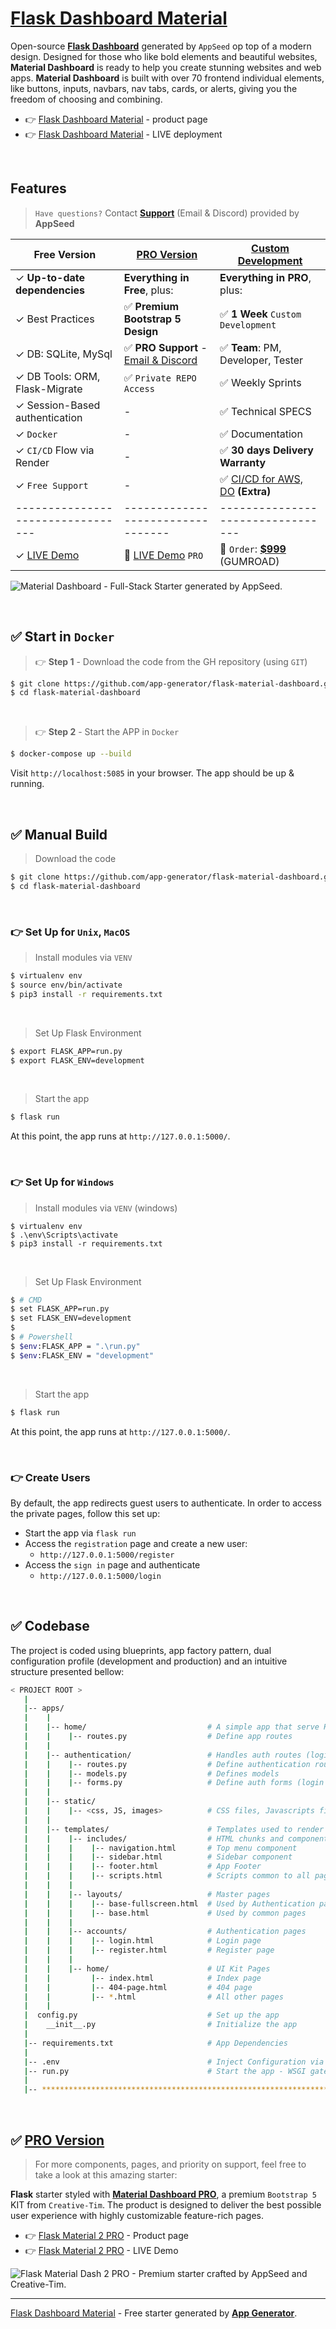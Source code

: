 # [Flask Dashboard Material](https://appseed.us/product/material-dashboard/flask/)

Open-source **[Flask Dashboard](https://appseed.us/admin-dashboards/flask/)** generated by `AppSeed` op top of a modern design. Designed for those who like bold elements and beautiful websites, **Material Dashboard** is ready to help you create stunning websites and web apps. **Material Dashboard** is built with over 70 frontend individual elements, like buttons, inputs, navbars, nav tabs, cards, or alerts, giving you the freedom of choosing and combining.

- 👉 [Flask Dashboard Material](https://appseed.us/product/material-dashboard/flask/) - product page
- 👉 [Flask Dashboard Material](https://flask-material-dashboard.appseed-srv1.com/) - LIVE deployment 

<br />

## Features

> `Have questions?` Contact **[Support](https://appseed.us/support/)** (Email & Discord) provided by **AppSeed**

| Free Version                          | [PRO Version](https://appseed.us/product/material-dashboard2-pro/flask/)          | [Custom Development](https://appseed.us/custom-development/) |  
| --------------------------------------| --------------------------------------| --------------------------------------|
| ✓ **Up-to-date dependencies**             | **Everything in Free**, plus:                                        | **Everything in PRO**, plus:          |
| ✓ Best Practices                          | ✅ **Premium Bootstrap 5 Design**                                    | ✅ **1 Week** `Custom Development`    |  
| ✓ DB: SQLite, MySql                       | ✅ **PRO Support** - [Email & Discord](https://appseed.us/support/)  | ✅ **Team**: PM, Developer, Tester   |
| ✓ DB Tools: ORM, Flask-Migrate            | ✅ `Private REPO Access`                                             | ✅ Weekly Sprints                    |
| ✓ Session-Based authentication            |  -                                                                    | ✅ Technical SPECS                   |
| ✓ `Docker`                                |  -                                                                    | ✅ Documentation                     |
| ✓ `CI/CD` Flow via Render                 |  -                                                                    | ✅ **30 days Delivery Warranty**     |
| ✓ `Free Support`                          |  -                                                                    | ✅ [CI/CD for AWS, DO](https://appseed.us/terms/#section-ci-cd) **(Extra)**    |
| ---------------------------------         | ---------------------------------                                     | ---------------------------------  |
| ✓ [LIVE Demo](https://flask-material-dashboard.appseed-srv1.com/)  | 🚀 [LIVE Demo](https://flask-material-dashboard2-pro.appseed-srv1.com/) `PRO`  | 🛒 `Order`: **[$999](https://appseed.gumroad.com/l/rocket-package-week)** (GUMROAD) | 

![Material Dashboard - Full-Stack Starter generated by AppSeed.](https://user-images.githubusercontent.com/51070104/169301658-6cf27993-c451-4cd4-9ffa-2968b8981167.png)

<br /> 

## ✅ Start in `Docker`

> 👉 **Step 1** - Download the code from the GH repository (using `GIT`) 

```bash
$ git clone https://github.com/app-generator/flask-material-dashboard.git
$ cd flask-material-dashboard
```

<br /> 

> 👉 **Step 2** - Start the APP in `Docker`

```bash
$ docker-compose up --build 
```

Visit `http://localhost:5085` in your browser. The app should be up & running.

<br /> 

## ✅ Manual Build 

> Download the code 

```bash
$ git clone https://github.com/app-generator/flask-material-dashboard.git
$ cd flask-material-dashboard
```

<br />

### 👉 Set Up for `Unix`, `MacOS` 

> Install modules via `VENV`  

```bash
$ virtualenv env
$ source env/bin/activate
$ pip3 install -r requirements.txt
```

<br />

> Set Up Flask Environment

```bash
$ export FLASK_APP=run.py
$ export FLASK_ENV=development
```

<br />

> Start the app

```bash
$ flask run
```

At this point, the app runs at `http://127.0.0.1:5000/`. 

<br />

### 👉 Set Up for `Windows` 

> Install modules via `VENV` (windows) 

```
$ virtualenv env
$ .\env\Scripts\activate
$ pip3 install -r requirements.txt
```

<br />

> Set Up Flask Environment

```bash
$ # CMD 
$ set FLASK_APP=run.py
$ set FLASK_ENV=development
$
$ # Powershell
$ $env:FLASK_APP = ".\run.py"
$ $env:FLASK_ENV = "development"
```

<br />

> Start the app

```bash
$ flask run
```

At this point, the app runs at `http://127.0.0.1:5000/`. 

<br />

### 👉 Create Users

By default, the app redirects guest users to authenticate. In order to access the private pages, follow this set up: 

- Start the app via `flask run`
- Access the `registration` page and create a new user:
  - `http://127.0.0.1:5000/register`
- Access the `sign in` page and authenticate
  - `http://127.0.0.1:5000/login`

<br />

## ✅ Codebase

The project is coded using blueprints, app factory pattern, dual configuration profile (development and production) and an intuitive structure presented bellow:

```bash
< PROJECT ROOT >
   |
   |-- apps/
   |    |
   |    |-- home/                           # A simple app that serve HTML files
   |    |    |-- routes.py                  # Define app routes
   |    |
   |    |-- authentication/                 # Handles auth routes (login and register)
   |    |    |-- routes.py                  # Define authentication routes  
   |    |    |-- models.py                  # Defines models  
   |    |    |-- forms.py                   # Define auth forms (login and register) 
   |    |
   |    |-- static/
   |    |    |-- <css, JS, images>          # CSS files, Javascripts files
   |    |
   |    |-- templates/                      # Templates used to render pages
   |    |    |-- includes/                  # HTML chunks and components
   |    |    |    |-- navigation.html       # Top menu component
   |    |    |    |-- sidebar.html          # Sidebar component
   |    |    |    |-- footer.html           # App Footer
   |    |    |    |-- scripts.html          # Scripts common to all pages
   |    |    |
   |    |    |-- layouts/                   # Master pages
   |    |    |    |-- base-fullscreen.html  # Used by Authentication pages
   |    |    |    |-- base.html             # Used by common pages
   |    |    |
   |    |    |-- accounts/                  # Authentication pages
   |    |    |    |-- login.html            # Login page
   |    |    |    |-- register.html         # Register page
   |    |    |
   |    |    |-- home/                      # UI Kit Pages
   |    |         |-- index.html            # Index page
   |    |         |-- 404-page.html         # 404 page
   |    |         |-- *.html                # All other pages
   |    |    
   |  config.py                             # Set up the app
   |    __init__.py                         # Initialize the app
   |
   |-- requirements.txt                     # App Dependencies
   |
   |-- .env                                 # Inject Configuration via Environment
   |-- run.py                               # Start the app - WSGI gateway
   |
   |-- ************************************************************************
```

<br />

## ✅ [PRO Version](https://appseed.us/product/material-dashboard2-pro/flask/)

> For more components, pages, and priority on support, feel free to take a look at this amazing starter:

**Flask** starter styled with **[Material Dashboard PRO](https://appseed.us/product/material-dashboard2-pro/flask/)**, a premium `Bootstrap 5` KIT from `Creative-Tim`.
The product is designed to deliver the best possible user experience with highly customizable feature-rich pages. 

- 👉 [Flask Material 2 PRO](https://appseed.us/product/material-dashboard2-pro/flask/) - Product page
- 👉 [Flask Material 2 PRO](https://flask-material-dashboard2-pro.appseed-srv1.com) - LIVE Demo

![Flask Material Dash 2 PRO - Premium starter crafted by AppSeed and Creative-Tim.](https://user-images.githubusercontent.com/51070104/218248092-adf0dfe6-10bb-4665-aa89-dd6265d11995.png)


---
[Flask Dashboard Material](https://appseed.us/product/material-dashboard/flask/) - Free starter generated by **[App Generator](https://appseed.us/generator/)**.

